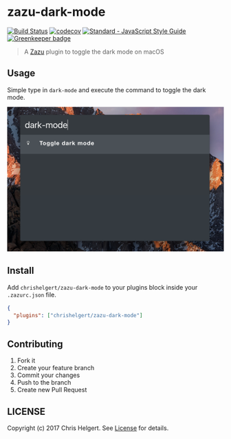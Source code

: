 # zazu-dark-mode

[![Build Status](https://travis-ci.org/chrishelgert/zazu-dark-mode.svg?branch=master)](https://travis-ci.org/chrishelgert/zazu-dark-mode)
[![codecov](https://codecov.io/gh/chrishelgert/zazu-dark-mode/branch/master/graph/badge.svg)](https://codecov.io/gh/chrishelgert/zazu-dark-mode)
[![Standard - JavaScript Style Guide](https://img.shields.io/badge/code_style-standard-brightgreen.svg)](https://standardjs.com)
[![Greenkeeper badge](https://badges.greenkeeper.io/chrishelgert/zazu-dark-mode.svg)](https://greenkeeper.io/)

> A [Zazu](https://github.com/tinytacoteam/zazu) plugin to toggle the dark mode on macOS

## Usage

Simple type in `dark-mode` and execute the command to toggle the dark mode.

![screenshot](./screenshot.png)

## Install

Add `chrishelgert/zazu-dark-mode` to your plugins block inside your `.zazurc.json` file.

```json
{
  "plugins": ["chrishelgert/zazu-dark-mode"]
}
```

## Contributing

1. Fork it
2. Create your feature branch
3. Commit your changes
4. Push to the branch
5. Create new Pull Request

## LICENSE

Copyright (c) 2017 Chris Helgert. See [License](./LICENSE) for details.
